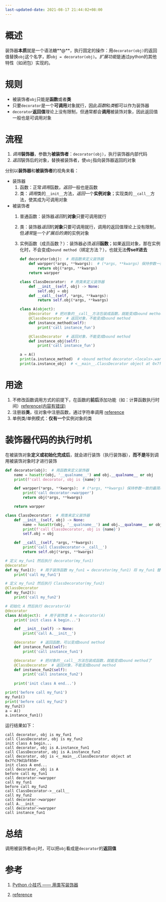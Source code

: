 ```yaml
---
last-updated-date: 2021-08-17 21:44:02+08:00
---
```


# 概述

装饰器**本质**就是一个语法糖**@**，执行固定的操作：用`decorator(obj)`的返回值替换`obj`这个名字，即`obj = decorator(obj)`。*扩展功能*是通过python的其他特性（如闭包）实现的。

# 规则

- 被装饰者`obj`只能是**函数**或者**类**
- 只要`decorator`是一个**可调用**对象就行，因此*函数*和*类*都可以作为装饰器
- `decorator`**返回值**理论上没有限制，但通常都会**调用**被装饰对象，因此返回值一般也是可调用对象

# 流程

1. *调用***装饰器**，参数为**被装饰者**：`decorator(obj)`，执行装饰器内部代码
2. *返回*装饰后的对象，替换被装饰者，使`obj`指向装饰器返回的对象

分别以**装饰器**和**被装饰者**的视角来看：

- 装饰器
  1. 函数：正常*调用*函数，*返回*一般也是函数
  2. 类：*调用*类的`__init__`方法，*返回*一个**实例对象**；实现类的`__call__`方法，使其成为可调用对象
- 被装饰者
  1. 普通函数：装饰器*返回*的**对象**只要可调用就行
  
  2. 类：装饰器*返回*的**对象**只要可调用就行，调用的返回值理论上没有限制，但*通常*是一个*扩展后的类*的实例对象
  
  3. 实例函数（成员函数？）：装饰器必须*返回***函数**；如果返回对象，那在实例化时，不会变成`bound method`（绑定方法？），也就无法**传self进去**
  
     ```python
     def decorator(obj):  # 用函数来定义装饰器
         def warpper(*args, **kwargs):  # (*args, **kwargs) 保持参数一致的最简单的方法
             return obj(*args, **kwargs)
         return warpper
     
     class ClassDecorator:  # 用类来定义装饰器
         def __init__(self, obj) -> None:
             self.obj = obj
         def __call__(self, *args, **kwargs):
             return self.obj(*args, **kwargs)
     
     class A(object):
         @decorator  # 把对象的__call__方法包装成函数，就能变成bound method了
         @ClassDecorator  # 返回对象，不能变成bound method
         def instance_method(self):
             print('call instance_fun')
     
         @ClassDecorator  # 返回对象，不能变成bound method
         def instance_obj(self):
             print('call instance_fun')
     
     a = A()
     print(a.instance_method)  # <bound method decorator.<locals>.warpper of <__main__.A object at 0x7fc85fcabbb0>>
     print(a.instance_obj)  # <__main__.ClassDecorator object at 0x7fc85fd26b20>
     ```

# 用途

1. 不修改函数调用方式的前提下，在函数的**前后**添加功能（如：计算函数执行时间）[reference(内容有错误)](https://www.cnblogs.com/funyou/p/11937833.html)
2. 注册器**类**，往对象中注册函数，通过字符串调用 [reference](https://blog.csdn.net/Johnson_star/article/details/115473449)
3. 单例类/单例模式：**仅有一个**实例对象的类

# 装饰器代码的执行时机

在被装饰对象**定义或初始化完成后**，就会进行装饰（执行装饰器），**而不是**等到调用被装饰对象时才进行装饰

```python
def decorator(obj):  # 用函数来定义装饰器
    name = hasattr(obj, '__qualname__') and obj.__qualname__ or obj
    print(f'call decorator, obj is {name}')

    def warpper(*args, **kwargs):  # (*args, **kwargs) 保持参数一致的最简单的方法
        print('call decorator->warpper')
        return obj(*args, **kwargs)

    return warpper

class ClassDecorator:  # 用类来定义装饰器
    def __init__(self, obj) -> None:
        name = hasattr(obj, '__qualname__') and obj.__qualname__ or obj
        print(f'call ClassDecorator, obj is {name}')
        self.obj = obj

    def __call__(self, *args, **kwargs):
        print('call ClassDecorator->__call__')
        return self.obj(*args, **kwargs)

# 定义 my_fun1 然后执行 decorator(my_fun1)
@decorator
def my_fun1():  # 用于装饰函数 my_fun1 = decorator(my_fun1) 将 my_fun1 替换为包装后的函数
    print('call my_fun1')

# 定义 my_fun2 然后执行 ClassDecorator(my_fun2)
@ClassDecorator
def my_fun2():
    print('call my_fun2')

# 初始化 A 然后执行 decorator(A)
@decorator
class A(object):  # 用于装饰类 A = decorator(A)
    print('init class A begin...')

    def __init__(self) -> None:
        print('call A.__init__')

    @decorator  # 返回函数，可以变成bound method
    def instance_fun1(self):
        print('call instance_fun1')

    @decorator  # 把对象的__call__方法包装成函数，就能变成bound method了
    @ClassDecorator  # 返回对象，不能变成bound method
    def instance_fun2(self):
        print('call instance_fun2')
    
    print('init class A end...')

print('before call my_fun1')
my_fun1()
print('before call my_fun2')
my_fun2()
a = A()
a.instance_fun1()
```

运行结果如下：

```
call decorator, obj is my_fun1
call ClassDecorator, obj is my_fun2
init class A begin...
call decorator, obj is A.instance_fun1
call ClassDecorator, obj is A.instance_fun2
call decorator, obj is <__main__.ClassDecorator object at 0x7fc79d1bf850>
init class A end...
call decorator, obj is A
before call my_fun1
call decorator->warpper
call my_fun1
before call my_fun2
call ClassDecorator->__call__
call my_fun2
call decorator->warpper
call A.__init__
call decorator->warpper
call instance_fun1
```

# 总结

调用被装饰者`obj`时，可以把`obj`看成是`decorator`的**返回值**

# 参考

1. [Python 小技巧 —— 用类写装饰器](https://zhuanlan.zhihu.com/p/44667584)

2. [reference](https://medium.com/citycoddee/python%E9%80%B2%E9%9A%8E%E6%8A%80%E5%B7%A7-3-%E7%A5%9E%E5%A5%87%E5%8F%88%E7%BE%8E%E5%A5%BD%E7%9A%84-decorator-%E5%97%B7%E5%97%9A-6559edc87bc0)